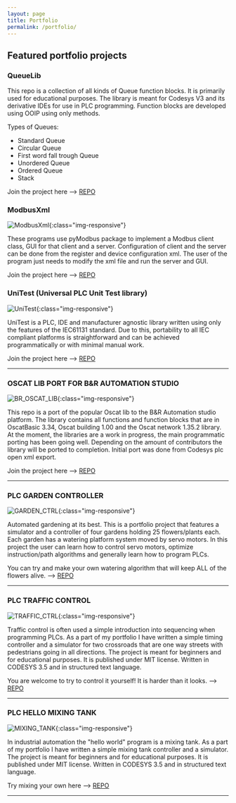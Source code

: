 ```yaml
---
layout: page
title: Portfolio
permalink: /portfolio/
---
```


## Featured portfolio projects

### QueueLib

This repo is a collection of all kinds of Queue function blocks. It is primarily used for educational purposes. The library is meant for Codesys V3 and its derivative IDEs for use in PLC programming. Function blocks are developed using OOIP using only methods.

Types of Queues:

- Standard Queue
- Circular Queue
- First word fall trough Queue
- Unordered Queue
- Ordered Queue
- Stack

Join the project here --> [REPO](https://github.com/tkucic/QueueLib)

### ModbusXml

![ModbusXml](https://raw.github.com/tkucic/modbusXml/master/img/screenshot.png){:class="img-responsive"}

These programs use pyModbus package to implement a Modbus client class, GUI for that client and a server. Configuration of client and the server can be done from the register and device configuration xml. The user of the program just needs to modify the xml file and run the server and GUI.

Join the project here --> [REPO](https://github.com/tkucic/modbusXml)

### UniTest (Universal PLC Unit Test library)

![UniTest](https://raw.github.com/tkucic/UniTest/main/logo.png){:class="img-responsive"}

UniTest is a PLC, IDE and manufacturer agnostic library written using only the features of the IEC61131 standard. Due to this, portability to all IEC compliant platforms is straightforward and can be achieved programmatically or with minimal manual work.

Join the project here --> [REPO](https://github.com/tkucic/UniTest)

---

### OSCAT LIB PORT FOR B&R AUTOMATION STUDIO

![BR_OSCAT_LIB](https://raw.github.com/tkucic/brOscatLib/main/logo.png){:class="img-responsive"}

This repo is a port of the popular Oscat lib to the B&R Automation studio platform. The library contains all functions and function blocks that are in OscatBasic 3.34, Oscat building 1.00 and the Oscat network 1.35.2 library. At the moment, the libraries are a work in progress, the main programmatic porting has been going well. Depending on the amount of contributors the library will be ported to completion. Initial port was done from Codesys plc open xml export.

Join the project here --> [REPO](https://github.com/tkucic/brOscatLib)

---

### PLC GARDEN CONTROLLER

![GARDEN_CTRL](https://raw.github.com/tkucic/plc_garden_controller/master/screenshot.gif){:class="img-responsive"}

Automated gardening at its best. This is a portfolio project that features a simulator and a controller of four gardens holding 25 flowers/plants each. Each garden has a watering platform system moved by servo motors. In this project the user can learn how to control servo motors, optimize instruction/path algorithms and generally learn how to program PLCs.

You can try and make your own watering algorithm that will keep ALL of the flowers alive. --> [REPO](https://github.com/tkucic/plc_garden_controller)

---

### PLC TRAFFIC CONTROL

![TRAFFIC_CTRL](https://raw.github.com/tkucic/plc_traffic_control/master/screenshot.gif){:class="img-responsive"}

Traffic control is often used a simple introduction into sequencing when programming PLCs. As a part of my portfolio I have written a simple timing controller and a simulator for two crossroads that are one way streets with pedestrians going in all directions. The project is meant for beginners and for educational purposes. It is published under MIT license. Written in CODESYS 3.5 and in structured text language.

You are welcome to try to control it yourself! It is harder than it looks. --> [REPO](https://github.com/tkucic/plc_traffic_control)

---

### PLC HELLO MIXING TANK

![MIXING_TANK](https://raw.github.com/tkucic/plc_hello_mixing_tank/master/screenshot.gif){:class="img-responsive"}

In industrial automation the "hello world" program is a mixing tank. As a part of my portfolio I have written a simple mixing tank controller and a simulator. The project is meant for beginners and for educational purposes. It is published under MIT license. Written in CODESYS 3.5 and in structured text language.

Try mixing your own here --> [REPO](https://github.com/tkucic/plc_hello_mixing_tank)

---